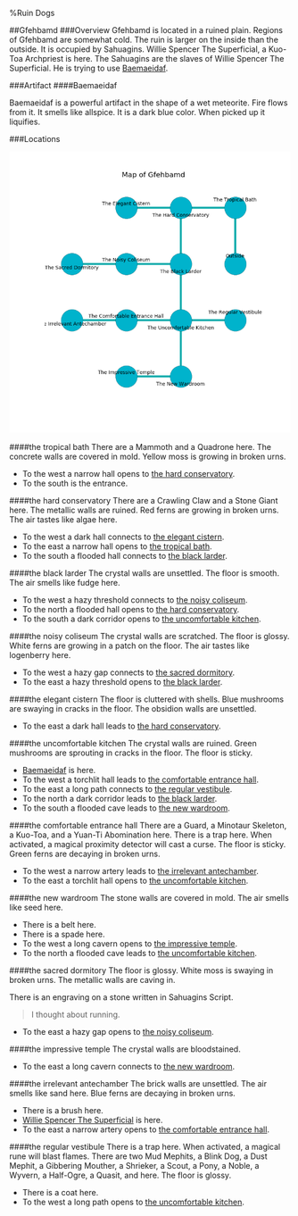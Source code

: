 %Ruin Dogs

##Gfehbamd
###Overview
Gfehbamd is located in a ruined plain. Regions of Gfehbamd are somewhat cold. The ruin is larger on the inside than the outside. It is occupied by Sahuagins. <a name="Willie-Spencer-The-Superficial"></a>Willie Spencer The Superficial, a Kuo-Toa Archpriest is here. The Sahuagins are the slaves of Willie Spencer The Superficial. He  is trying to use [Baemaeidaf](#Baemaeidaf). 



###Artifact
####<a name="Baemaeidaf"></a>Baemaeidaf


Baemaeidaf is a powerful artifact in the shape of a wet meteorite. Fire flows from it. It smells like allspice. It is a dark blue color. When picked up it liquifies. 





###Locations


![](../v2/images/Gfehbamd.png)

####<a name="the-tropical-bath"></a>the tropical bath
There are a Mammoth and a Quadrone here. The concrete walls are covered in mold. Yellow moss is growing in broken urns. 



* To the west a narrow hall opens to [the hard conservatory](#the-hard-conservatory).
* To the south is the entrance.


####<a name="the-hard-conservatory"></a>the hard conservatory
There are a Crawling Claw and a Stone Giant here. The metallic walls are ruined. Red ferns are growing in broken urns. The air tastes like algae here. 



* To the west a dark hall connects to [the elegant cistern](#the-elegant-cistern).
* To the east a narrow hall opens to [the tropical bath](#the-tropical-bath).
* To the south a flooded hall connects to [the black larder](#the-black-larder).


####<a name="the-black-larder"></a>the black larder
The crystal walls are unsettled. The floor is smooth. The air smells like fudge here. 



* To the west a hazy threshold connects to [the noisy coliseum](#the-noisy-coliseum).
* To the north a flooded hall opens to [the hard conservatory](#the-hard-conservatory).
* To the south a dark corridor opens to [the uncomfortable kitchen](#the-uncomfortable-kitchen).


####<a name="the-noisy-coliseum"></a>the noisy coliseum
The crystal walls are scratched. The floor is glossy. White ferns are growing in a patch on the floor. The air tastes like logenberry here. 



* To the west a hazy gap connects to [the sacred dormitory](#the-sacred-dormitory).
* To the east a hazy threshold opens to [the black larder](#the-black-larder).


####<a name="the-elegant-cistern"></a>the elegant cistern
The floor is cluttered with shells. Blue mushrooms are swaying in cracks in the floor. The obsidion walls are unsettled. 



* To the east a dark hall leads to [the hard conservatory](#the-hard-conservatory).


####<a name="the-uncomfortable-kitchen"></a>the uncomfortable kitchen
The crystal walls are ruined. Green mushrooms are sprouting in cracks in the floor. The floor is sticky. 



* [Baemaeidaf](#Baemaeidaf) is here.
* To the west a torchlit hall leads to [the comfortable entrance hall](#the-comfortable-entrance-hall).
* To the east a long path connects to [the regular vestibule](#the-regular-vestibule).
* To the north a dark corridor leads to [the black larder](#the-black-larder).
* To the south a flooded cave leads to [the new wardroom](#the-new-wardroom).


####<a name="the-comfortable-entrance-hall"></a>the comfortable entrance hall
There are a Guard, a Minotaur Skeleton, a Kuo-Toa, and a Yuan-Ti Abomination here. There is a trap here. When activated, a magical proximity detector will cast a curse. The floor is sticky. Green ferns are decaying in broken urns. 



* To the west a narrow artery leads to [the irrelevant antechamber](#the-irrelevant-antechamber).
* To the east a torchlit hall opens to [the uncomfortable kitchen](#the-uncomfortable-kitchen).


####<a name="the-new-wardroom"></a>the new wardroom
The stone walls are covered in mold. The air smells like seed here. 



* There is a belt here.
* There is a spade here.
* To the west a long cavern opens to [the impressive temple](#the-impressive-temple).
* To the north a flooded cave leads to [the uncomfortable kitchen](#the-uncomfortable-kitchen).


####<a name="the-sacred-dormitory"></a>the sacred dormitory
The floor is glossy. White moss is swaying in broken urns. The metallic walls are caving in. 

There is an engraving on a stone written in Sahuagins Script. 

> I thought about running.
>


* To the east a hazy gap opens to [the noisy coliseum](#the-noisy-coliseum).


####<a name="the-impressive-temple"></a>the impressive temple
The crystal walls are bloodstained. 



* To the east a long cavern connects to [the new wardroom](#the-new-wardroom).


####<a name="the-irrelevant-antechamber"></a>the irrelevant antechamber
The brick walls are unsettled. The air smells like sand here. Blue ferns are decaying in broken urns. 



* There is a brush here.
* [Willie Spencer The Superficial](#Willie-Spencer-The-Superficial) is here.
* To the east a narrow artery opens to [the comfortable entrance hall](#the-comfortable-entrance-hall).


####<a name="the-regular-vestibule"></a>the regular vestibule
There is a trap here. When activated, a magical rune will blast flames. There are two Mud Mephits, a Blink Dog, a Dust Mephit, a Gibbering Mouther, a Shrieker, a Scout, a Pony, a Noble, a Wyvern, a Half-Ogre, a Quasit, and  here. The floor is glossy. 



* There is a coat here.
* To the west a long path opens to [the uncomfortable kitchen](#the-uncomfortable-kitchen).


